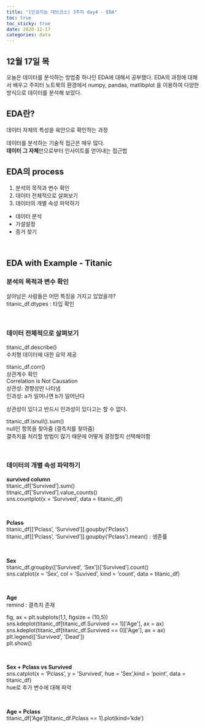 ```yaml
---
title: "[인공지능 데브코스] 3주차 day4 - EDA"
toc: true
toc_sticky: true
date: 2020-12-17
categories: data
---
```


## 12월 17일 목   

오늘은 데이터를 분석하는 방법중 하나인 EDA에 대해서 공부했다. EDA의 과정에 대해서 배우고 주피터 노트북의 환경에서 numpy, pandas, matlibplot 을 이용하여 다양한 방식으로 데이터를 분석해 보았다.  


## EDA란?   
데이터 자체의 특성을 육안으로 확인하는 과정  

데이터를 분석하는 기술적 접근은 매우 많다.  
**데이터 그 자체**만으로부터 인사이트를 얻어내는 접근법  


## EDA의 process  

1. 분석의 목적과 변수 확인
2. 데이터 전체적으로 살펴보기 
3. 데이터의 개별 속성 파악하기

- 데이터 분석
- 가설설정
- 증거 찾기
<p>&nbsp;</p>

## EDA with Example - Titanic

### 분석의 목적과 변수 확인  
살아남은 사람들은 어떤 특징을 가지고 있었을까?   
titanic_df.dtypes : 타입 확인  
<p>&nbsp;</p>  

### 데이터 전체적으로 살펴보기  
titanic_df.describe()  
수치형 데이터에 대한 요약 제공  

titanic_df.corr()  
상관계수 확인  
Correlation is Not Causation  
상관성: 경향성만 나타냄  
인과성: a가 일어나면 b가 일어난다  

상관성이 있다고 반드시 인과성이 있다고는 할 수 없다.  

titanic_df.isnull().sum()  
null인 항목을 찾아줌 (결측치를 찾아줌)  
결측치를 처리할 방법이 많기 때문에 어떻게 결정할지 선택해야함  
<p>&nbsp;</p>  


### 데이터의 개별 속성 파악하기 

**survived column**  
titanic_df[‘Survived’].sum()  
titnaic_df[’Survived’].value_counts()  
sns.countplot(x = ‘Survived’, data =  titanic_df)  
<p>&nbsp;</p>  

**Pclass**  
titanic_df[[‘Pclass’, ‘Survived’]].goupby(‘Pclass’)  
titanic_df[[‘Pclass’, ‘Survived’]].goupby(‘Pclass’).mean() : 생존률  
<p>&nbsp;</p>  

**Sex**  
titanic_df.groupby([‘Survived’, ‘Sex’])[’Survived’].count()  
sns.catplot(x = ‘Sex’, col = ‘Suvived’, kind = ‘count’, data = titanic_df)  
<p>&nbsp;</p>  

**Age**  
remind : 결측치 존재  

fig, ax = plt.subplots(1,1, figsize = (10,5))  
sns.kdeplot(titanic_df[titanic_df.Survived == 1]['Age'], ax = ax)  
sns.kdeplot(titanic_df[titanic_df.Survived == 0]['Age'], ax = ax)  
plt.legend(['Survived', 'Dead'])  
plt.show()  
<p>&nbsp;</p>  

**Sex + Pclass vs Survived**  
sns.catplot(x = ‘Pclass’, y = ’Survived’, hue = ’Sex’,kind = ‘point’, data = titanic_df)  
hue로 추가 변수에 대해 파악  
<p>&nbsp;</p>  

**Age + Pclass**  
titanic_df[‘Age’][titanic_df.Pclass == 1].plot(kind=‘kde’)  

<p>&nbsp;</p>  